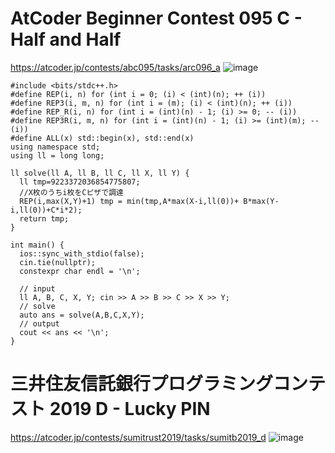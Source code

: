 # AtCoder Beginner Contest 095 C - Half and Half
https://atcoder.jp/contests/abc095/tasks/arc096_a
![image](https://user-images.githubusercontent.com/46245101/110254198-7dc6b900-7fd1-11eb-88b8-a2a5d50e0b4b.png)


```
#include <bits/stdc++.h>
#define REP(i, n) for (int i = 0; (i) < (int)(n); ++ (i))
#define REP3(i, m, n) for (int i = (m); (i) < (int)(n); ++ (i))
#define REP_R(i, n) for (int i = (int)(n) - 1; (i) >= 0; -- (i))
#define REP3R(i, m, n) for (int i = (int)(n) - 1; (i) >= (int)(m); -- (i))
#define ALL(x) std::begin(x), std::end(x)
using namespace std;
using ll = long long;

ll solve(ll A, ll B, ll C, ll X, ll Y) {
  ll tmp=9223372036854775807;
  //X枚のうちi枚をCピザで調達
  REP(i,max(X,Y)+1) tmp = min(tmp,A*max(X-i,ll(0))+ B*max(Y-i,ll(0))+C*i*2);
  return tmp;
}

int main() {
  ios::sync_with_stdio(false);
  cin.tie(nullptr);
  constexpr char endl = '\n';

  // input
  ll A, B, C, X, Y; cin >> A >> B >> C >> X >> Y;
  // solve
  auto ans = solve(A,B,C,X,Y);
  // output
  cout << ans << '\n';
}
```

# 三井住友信託銀行プログラミングコンテスト 2019 D - Lucky PIN
https://atcoder.jp/contests/sumitrust2019/tasks/sumitb2019_d
![image](https://user-images.githubusercontent.com/46245101/110254783-f890d380-7fd3-11eb-88ed-d54363990122.png)

```

```




